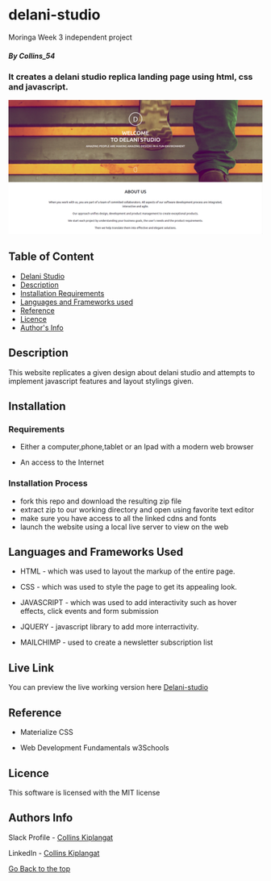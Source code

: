 # delani-studio
Moringa Week 3 independent project

##### By Collins_54
### It creates a delani studio replica landing page using html, css and javascript.

![Alt text](./assets/delani.png?raw=true "Title")

## Table of Content

+ [Delani Studio](#delani-studio)
+ [Description](#Description)
+ [Installation Requirements](#Installation)
+ [Languages and Frameworks used](#Languages-used)
+ [Reference](#reference)
+ [Licence](#licence)
+ [Author's Info](#author-Info)

## Description
This website replicates a given design about delani studio and attempts to implement javascript features and layout stylings given.

## Installation

### Requirements

* Either a computer,phone,tablet or an Ipad with a modern web browser

* An access to the Internet

### Installation Process

- fork this repo and download the resulting zip file
- extract zip to our working directory and open using favorite text editor
- make sure you have access to all the linked cdns and fonts 
- launch the website using a local live server to view on the web

## Languages and Frameworks Used
* HTML - which was used to layout the markup of the entire page.

* CSS - which was used to style the page to get its appealing look. 

* JAVASCRIPT - which was used to add interactivity such as hover effects, click events and form submission

* JQUERY - javascript library to add more interractivity.

* MAILCHIMP - used to create a newsletter subscription list

## Live Link

You can preview the live working version here
[Delani-studio](https://ckm54.github.io/delani-studio/)

## Reference
* Materialize CSS

* Web Development Fundamentals w3Schools

## Licence

This software is licensed with the MIT license

## Authors Info

Slack Profile - [Collins Kiplangat](https://app.slack.com/client/T0101L740P4/D02TWE6NQ1Z/user_profile/U02TFQD7EKZ)

LinkedIn - [Collins Kiplangat](https://www.linkedin.com/in/collins-kiplangat-a1bab715a/)

[Go Back to the top](#delani-studio)
